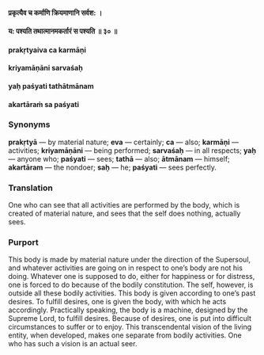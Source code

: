 #### प्रकृत्यैव च कर्माणि क्रियमाणानि सर्वश: ।
#### य: पश्यति तथात्मानमकर्तारं स पश्यति ॥ ३० ॥

#### prakṛtyaiva ca karmāṇi
#### kriyamāṇāni sarvaśaḥ
#### yaḥ paśyati tathātmānam
#### akartāraṁ sa paśyati

### Synonyms

**prakṛtyā** — by material nature; **eva** — certainly; **ca** — also; **karmāṇi** — activities; **kriyamāṇāni** — being performed; **sarvaśaḥ** — in all respects; **yaḥ** — anyone who; **paśyati** — sees; **tathā** — also; **ātmānam** — himself; **akartāram** — the nondoer; **saḥ** — he; **paśyati** — sees perfectly.

### Translation

One who can see that all activities are performed by the body, which is created of material nature, and sees that the self does nothing, actually sees.

### Purport

This body is made by material nature under the direction of the Supersoul, and whatever activities are going on in respect to one’s body are not his doing. Whatever one is supposed to do, either for happiness or for distress, one is forced to do because of the bodily constitution. The self, however, is outside all these bodily activities. This body is given according to one’s past desires. To fulfill desires, one is given the body, with which he acts accordingly. Practically speaking, the body is a machine, designed by the Supreme Lord, to fulfill desires. Because of desires, one is put into difficult circumstances to suffer or to enjoy. This transcendental vision of the living entity, when developed, makes one separate from bodily activities. One who has such a vision is an actual seer.